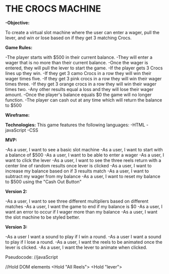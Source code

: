 <h1>THE CROCS MACHINE</h1>

**-Objective:**

To create a virtual slot machine where the user can enter a wager, pull the lever, and win or lose based on if they get 3 matching Crocs.

**Game Rules:**

-The player starts with $500 in their current balance.
-They will enter a wager that is no more than their current balance.
-Once the wager is entered, they will pull the lever to start the game.
-If the player gets 3 Crocs lines up they win.
-If they get 3 camo Crocs in a row they will win their wager times five.
-If they get 3 pink crocs in a row they will win their wager times three.
-If they get 3 orange crocs in a row they will win their wager times two.
-Any other results equal a loss and they will lose their wager amount.
-Once the player's balance equals $0 the game will no longer function.
-The player can cash out at any time which will return the balance to $500

**Wireframe:**




**Technologies:**
This game features the following languages:
-HTML
-javaScript
-CSS


**MVP:**

-As a user, I want to see a basic slot machine
-As a user, I want to start with a balance of $500
-As a user, I want to be able to enter a wager
-As a user, I want to click the lever
-As a user, I want to see the three reels return with a center line of random results once lever is clicked
-As a user, I want to increase my balance based on if 3 results match
-As a user, I want to subtract my wager from my balance
-As a user, I want to reset my balance to $500 using the "Cash Out Button"

**Version 2:**

-As a user, I want to see three different multipliers based on different matches
-As a user, I want the game to end if my balance is $0
-As a user, I want an error to occur if I wager more than my balance
-As a user, I want the slot machine to be styled better.

**Version 3:**

-As a user I want a sound to play if I win a round.
-As a user I want a sound to play if I lose a round.
-As a user, I want the reels to be animated once the lever is clicked.
-As a user, I want the lever to animate when clicked.


Pseudocode:
//javaScript

<create Game>

//Hold DOM elements
<Hold "All Reels">
<Hold "lever">
